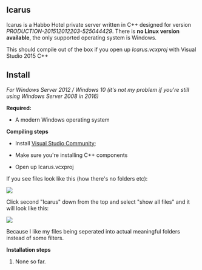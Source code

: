 ## Icarus

Icarus is a Habbo Hotel private server written in C++ designed for version *PRODUCTION-201512012203-525044429*. There is **no Linux version available**, the only supported operating system is Windows.

This should compile out of the box if you open up *Icarus.vcxproj* with Visual Studio 2015 C++

## Install

*For Windows Server 2012 / Windows 10 (it's not my problem if you're still using Windows Server 2008 in 2016)*

**Required:**

- A modern Windows operating system

**Compiling steps**

- Install [Visual Studio Community](https://go.microsoft.com/fwlink/?LinkId=691978&clcid=0x409);

- Make sure you're installing C++ components

- Open up Icarus.vcxproj

If you see files look like this (how there's no folders etc):

<p>
  <img src="http://i.imgur.com/Lk0B36u.png"/>
</p>

Click second "Icarus" down from the top and select "show all files" and it will look like this:

<p>
  <img src="http://i.imgur.com/tB5LXbG.png"/>
</p>

Because I like my files being seperated into actual meaningful folders instead of some filters.

**Installation steps**

1. None so far.